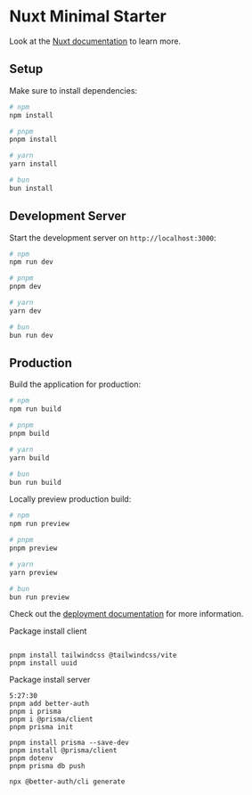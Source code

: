 # Nuxt Minimal Starter

Look at the [Nuxt documentation](https://nuxt.com/docs/getting-started/introduction) to learn more.

## Setup

Make sure to install dependencies:

```bash
# npm
npm install

# pnpm
pnpm install

# yarn
yarn install

# bun
bun install
```

## Development Server

Start the development server on `http://localhost:3000`:

```bash
# npm
npm run dev

# pnpm
pnpm dev

# yarn
yarn dev

# bun
bun run dev
```

## Production

Build the application for production:

```bash
# npm
npm run build

# pnpm
pnpm build

# yarn
yarn build

# bun
bun run build
```

Locally preview production build:

```bash
# npm
npm run preview

# pnpm
pnpm preview

# yarn
yarn preview

# bun
bun run preview
```

Check out the [deployment documentation](https://nuxt.com/docs/getting-started/deployment) for more information.



Package install client
```

pnpm install tailwindcss @tailwindcss/vite
pnpm install uuid

```

Package install server
```
5:27:30
pnpm add better-auth
pnpm i prisma
pnpm i @prisma/client
pnpm prisma init

pnpm install prisma --save-dev
pnpm install @prisma/client
pnpm dotenv
pnpm prisma db push

npx @better-auth/cli generate

```
